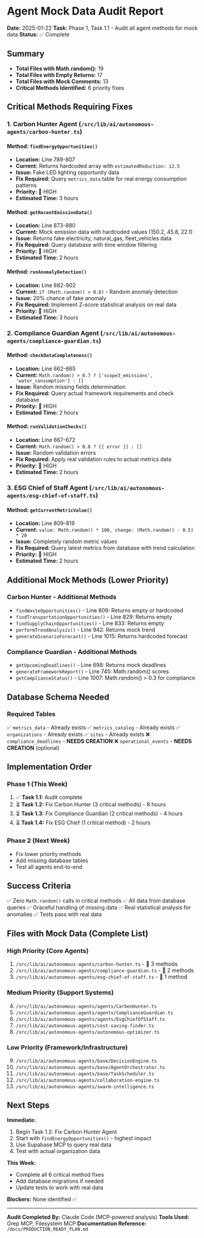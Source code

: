# Agent Mock Data Audit Report
**Date:** 2025-01-22
**Task:** Phase 1, Task 1.1 - Audit all agent methods for mock data
**Status:** ✅ Complete

## Summary

- **Total Files with Math.random():** 19
- **Total Files with Empty Returns:** 17
- **Total Files with Mock Comments:** 13
- **Critical Methods Identified:** 6 priority fixes

## Critical Methods Requiring Fixes

### 1. Carbon Hunter Agent (`/src/lib/ai/autonomous-agents/carbon-hunter.ts`)

#### Method: `findEnergyOpportunities()`
- **Location:** Line 789-807
- **Current:** Returns hardcoded array with `estimatedReduction: 12.5`
- **Issue:** Fake LED lighting opportunity data
- **Fix Required:** Query `metrics_data` table for real energy consumption patterns
- **Priority:** 🔴 HIGH
- **Estimated Time:** 3 hours

#### Method: `getRecentEmissionData()`
- **Location:** Line 873-880
- **Current:** Mock emission data with hardcoded values (150.2, 45.8, 22.1)
- **Issue:** Returns fake electricity, natural_gas, fleet_vehicles data
- **Fix Required:** Query database with time window filtering
- **Priority:** 🔴 HIGH
- **Estimated Time:** 2 hours

#### Method: `runAnomalyDetection()`
- **Location:** Line 882-902
- **Current:** `if (Math.random() > 0.8)` - Random anomaly detection
- **Issue:** 20% chance of fake anomaly
- **Fix Required:** Implement Z-score statistical analysis on real data
- **Priority:** 🔴 HIGH
- **Estimated Time:** 3 hours

### 2. Compliance Guardian Agent (`/src/lib/ai/autonomous-agents/compliance-guardian.ts`)

#### Method: `checkDataCompleteness()`
- **Location:** Line 662-665
- **Current:** `Math.random() > 0.7 ? ['scope3_emissions', 'water_consumption'] : []`
- **Issue:** Random missing fields determination
- **Fix Required:** Query actual framework requirements and check database
- **Priority:** 🔴 HIGH
- **Estimated Time:** 2 hours

#### Method: `runValidationChecks()`
- **Location:** Line 667-672
- **Current:** `Math.random() > 0.8 ? [{ error }] : []`
- **Issue:** Random validation errors
- **Fix Required:** Apply real validation rules to actual metrics data
- **Priority:** 🔴 HIGH
- **Estimated Time:** 2 hours

### 3. ESG Chief of Staff Agent (`/src/lib/ai/autonomous-agents/esg-chief-of-staff.ts`)

#### Method: `getCurrentMetricValue()`
- **Location:** Line 809-819
- **Current:** `value: Math.random() * 100, change: (Math.random() - 0.5) * 20`
- **Issue:** Completely random metric values
- **Fix Required:** Query latest metrics from database with trend calculation
- **Priority:** 🔴 HIGH
- **Estimated Time:** 2 hours

## Additional Mock Methods (Lower Priority)

### Carbon Hunter - Additional Methods
- `findWasteOpportunities()` - Line 809: Returns empty or hardcoded
- `findTransportationOpportunities()` - Line 829: Returns empty
- `findSupplyChainOpportunities()` - Line 833: Returns empty
- `performTrendAnalysis()` - Line 942: Returns mock trend
- `generateScenarioForecast()` - Line 1015: Returns hardcoded forecast

### Compliance Guardian - Additional Methods
- `getUpcomingDeadlines()` - Line 698: Returns mock deadlines
- `generateFrameworkReport()` - Line 745: Math.random() scores
- `getComplianceStatus()` - Line 1007: Math.random() > 0.3 for compliance

## Database Schema Needed

### Required Tables
✅ `metrics_data` - Already exists
✅ `metrics_catalog` - Already exists
✅ `organizations` - Already exists
✅ `sites` - Already exists
❌ `compliance_deadlines` - **NEEDS CREATION**
❌ `operational_events` - **NEEDS CREATION** (optional)

## Implementation Order

### Phase 1 (This Week)
1. ✅ **Task 1.1:** Audit complete
2. ⏳ **Task 1.2:** Fix Carbon Hunter (3 critical methods) - 8 hours
3. ⏳ **Task 1.3:** Fix Compliance Guardian (2 critical methods) - 4 hours
4. ⏳ **Task 1.4:** Fix ESG Chief (1 critical method) - 2 hours

### Phase 2 (Next Week)
- Fix lower priority methods
- Add missing database tables
- Test all agents end-to-end

## Success Criteria

✅ Zero `Math.random()` calls in critical methods
✅ All data from database queries
✅ Graceful handling of missing data
✅ Real statistical analysis for anomalies
✅ Tests pass with real data

## Files with Mock Data (Complete List)

### High Priority (Core Agents)
1. `/src/lib/ai/autonomous-agents/carbon-hunter.ts` - 🔴 3 methods
2. `/src/lib/ai/autonomous-agents/compliance-guardian.ts` - 🔴 2 methods
3. `/src/lib/ai/autonomous-agents/esg-chief-of-staff.ts` - 🔴 1 method

### Medium Priority (Support Systems)
4. `/src/lib/ai/autonomous-agents/agents/CarbonHunter.ts`
5. `/src/lib/ai/autonomous-agents/agents/ComplianceGuardian.ts`
6. `/src/lib/ai/autonomous-agents/agents/EsgChiefOfStaff.ts`
7. `/src/lib/ai/autonomous-agents/cost-saving-finder.ts`
8. `/src/lib/ai/autonomous-agents/autonomous-optimizer.ts`

### Low Priority (Framework/Infrastructure)
9. `/src/lib/ai/autonomous-agents/base/DecisionEngine.ts`
10. `/src/lib/ai/autonomous-agents/base/AgentOrchestrator.ts`
11. `/src/lib/ai/autonomous-agents/base/TaskScheduler.ts`
12. `/src/lib/ai/autonomous-agents/collaboration-engine.ts`
13. `/src/lib/ai/autonomous-agents/swarm-intelligence.ts`

## Next Steps

**Immediate:**
1. Begin Task 1.2: Fix Carbon Hunter Agent
2. Start with `findEnergyOpportunities()` - highest impact
3. Use Supabase MCP to query real data
4. Test with actual organization data

**This Week:**
- Complete all 6 critical method fixes
- Add database migrations if needed
- Update tests to work with real data

**Blockers:** None identified ✅

---

**Audit Completed By:** Claude Code (MCP-powered analysis)
**Tools Used:** Grep MCP, Filesystem MCP
**Documentation Reference:** `/docs/PRODUCTION_READY_PLAN.md`
